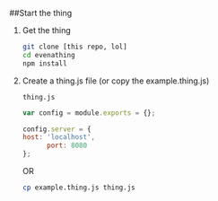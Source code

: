 ##Start the thing

1. Get the thing

    ```bash
    git clone [this repo, lol]
    cd evenathing
    npm install
    ```

2. Create a thing.js file (or copy the example.thing.js)

    `thing.js`

    ```javascript
    var config = module.exports = {};

    config.server = {
    host: 'localhost',
          port: 8080
    };
    ```

    OR

    ```bash
    cp example.thing.js thing.js
    ```
